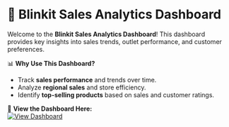 # 🚀 Blinkit Sales Analytics Dashboard

Welcome to the **Blinkit Sales Analytics Dashboard**! This dashboard provides key insights into sales trends, outlet performance, and customer preferences.

📊 **Why Use This Dashboard?**
- Track **sales performance** and trends over time.
- Analyze **regional sales** and store efficiency.
- Identify **top-selling products** based on sales and customer ratings.

🔗 **View the Dashboard Here:**  
[![View Dashboard](https://img.shields.io/badge/View%20Dashboard-Tableau-blue?style=for-the-badge&logo=tableau)](https://public.tableau.com/views/VanshikasblinkitDashboard/Dashboard1?:language=en-US&publish=yes&:sid=&:redirect=auth&:display_count=n&:origin=viz_share_link)
